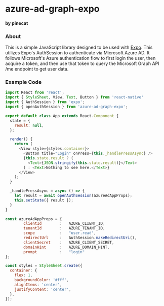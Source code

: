 # azure-ad-graph-expo
#### by pinecat

### About
This is a simple JavaScript library designed to be used with [Expo](https://expo.io).  This utilizes Expo's AuthSession to authenticate via Microsoft Azure AD.  It follows Microsoft's Azure authentication flow to first login the user, then acquire a token, and then use that token to query the Microsoft Graph API /me endpoint to get user data.

### Example Code
```javascript
import React from 'react';
import { StyleSheet, View, Text, Button } from 'react-native'
import { AuthSession } from 'expo';
import { openAuthSession } from 'azure-ad-graph-expo';

export default class App extends React.Component {
  state = {
    result: null,
  };

  render() {
    return (
      <View style={styles.container}>
        <Button title="Login" onPress={this._handlePressAsync} />
        {this.state.result ? (
          <Text>{JSON.stringify(this.state.result)}</Text>
        ) : <Text>Nothing to see here.</Text>}
      </View>
    );
  }

  _handlePressAsync = async () => {
    let result = await openAuthSession(azureAdAppProps);
    this.setState({ result });
  }
}

const azureAdAppProps = {
        clientId        :   AZURE_CLIENT_ID,
        tenantId        :   AZURE_TENANT_ID,
        scope           :   "user.read",
        redirectUrl     :   AuthSession.makeRedirectUri(),
        clientSecret    :   AZURE_CLIENT_SECRET,
        domainHint      :   AZURE_DOMAIN_HINT,
        prompt          :   "login"
};

const styles = StyleSheet.create({
  container: {
    flex: 1,
    backgroundColor: '#fff',
    alignItems: 'center',
    justifyContent: 'center',
  },
});
```
